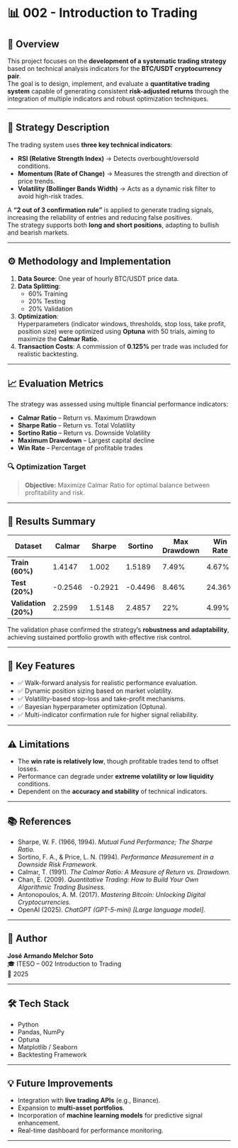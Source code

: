 # 📊 002 - Introduction to Trading

## 📌 Overview
This project focuses on the **development of a systematic trading strategy** based on technical analysis indicators for the **BTC/USDT cryptocurrency pair**.  
The goal is to design, implement, and evaluate a **quantitative trading system** capable of generating consistent **risk-adjusted returns** through the integration of multiple indicators and robust optimization techniques.

---

## 🧠 Strategy Description
The trading system uses **three key technical indicators**:
- **RSI (Relative Strength Index)** → Detects overbought/oversold conditions.  
- **Momentum (Rate of Change)** → Measures the strength and direction of price trends.  
- **Volatility (Bollinger Bands Width)** → Acts as a dynamic risk filter to avoid high-risk trades.  

A **“2 out of 3 confirmation rule”** is applied to generate trading signals, increasing the reliability of entries and reducing false positives.  
The strategy supports both **long and short positions**, adapting to bullish and bearish markets.

---

## ⚙️ Methodology and Implementation
1. **Data Source**: One year of hourly BTC/USDT price data.  
2. **Data Splitting**:
   - 60% Training  
   - 20% Testing  
   - 20% Validation  
3. **Optimization**:  
   Hyperparameters (indicator windows, thresholds, stop loss, take profit, position size) were optimized using **Optuna** with 50 trials, aiming to maximize the **Calmar Ratio**.  
4. **Transaction Costs**: A commission of **0.125%** per trade was included for realistic backtesting.

---

## 📈 Evaluation Metrics
The strategy was assessed using multiple financial performance indicators:
- **Calmar Ratio** – Return vs. Maximum Drawdown  
- **Sharpe Ratio** – Return vs. Total Volatility  
- **Sortino Ratio** – Return vs. Downside Volatility  
- **Maximum Drawdown** – Largest capital decline  
- **Win Rate** – Percentage of profitable trades  

### 🔍 Optimization Target
> **Objective:** Maximize Calmar Ratio for optimal balance between profitability and risk.

---

## 🧮 Results Summary
| Dataset | Calmar | Sharpe | Sortino | Max Drawdown | Win Rate | Total Return |
|----------|---------|---------|----------|----------------|------------|---------------|
| **Train (60%)** | 1.4147 | 1.002 | 1.5189 | 7.49% | 4.67% | +35% |
| **Test (20%)** | -0.2546 | -0.2921 | -0.4496 | 8.46% | 24.36% | -3.84% |
| **Validation (20%)** | 2.2599 | 1.5148 | 2.4857 | 22% | 4.99% | +19.46% |

The validation phase confirmed the strategy’s **robustness and adaptability**, achieving sustained portfolio growth with effective risk control.

---

## 🚀 Key Features
- ✅ Walk-forward analysis for realistic performance evaluation.  
- ✅ Dynamic position sizing based on market volatility.  
- ✅ Volatility-based stop-loss and take-profit mechanisms.  
- ✅ Bayesian hyperparameter optimization (Optuna).  
- ✅ Multi-indicator confirmation rule for higher signal reliability.  

---

## ⚠️ Limitations
- The **win rate is relatively low**, though profitable trades tend to offset losses.  
- Performance can degrade under **extreme volatility or low liquidity** conditions.  
- Dependent on the **accuracy and stability** of technical indicators.  

---

## 📚 References
- Sharpe, W. F. (1966, 1994). *Mutual Fund Performance; The Sharpe Ratio.*  
- Sortino, F. A., & Price, L. N. (1994). *Performance Measurement in a Downside Risk Framework.*  
- Calmar, T. (1991). *The Calmar Ratio: A Measure of Return vs. Drawdown.*  
- Chan, E. (2009). *Quantitative Trading: How to Build Your Own Algorithmic Trading Business.*  
- Antonopoulos, A. M. (2017). *Mastering Bitcoin: Unlocking Digital Cryptocurrencies.*  
- OpenAI (2025). *ChatGPT (GPT-5-mini) [Large language model].*  

---

## 👤 Author
**José Armando Melchor Soto**  
🎓 ITESO – 002 Introduction to Trading  
📅 2025  

---

## 🛠️ Tech Stack
- Python  
- Pandas, NumPy  
- Optuna  
- Matplotlib / Seaborn  
- Backtesting Framework  

---

## 💡 Future Improvements
- Integration with **live trading APIs** (e.g., Binance).  
- Expansion to **multi-asset portfolios**.  
- Incorporation of **machine learning models** for predictive signal enhancement.  
- Real-time dashboard for performance monitoring.  

---
